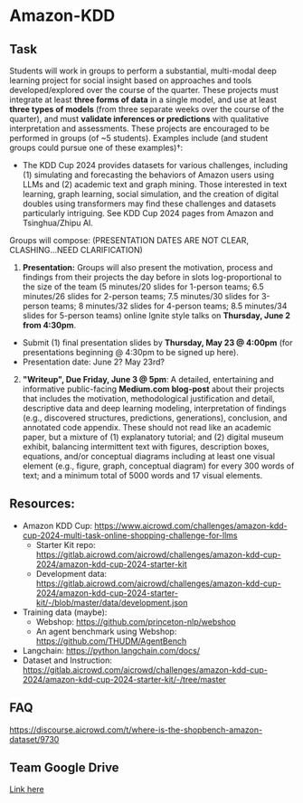 # Amazon-KDD

## Task
Students will work in groups to perform a substantial, multi-modal deep learning project for social insight based on approaches and tools developed/explored over the course of the quarter. These projects must integrate at least **three forms of data** in a single model, and use at least **three types of models** (from three separate weeks over the course of the quarter), and must **validate inferences or predictions** with qualitative interpretation and assessments. These projects are encouraged to be performed in groups (of ~5 students). Examples include (and student groups could pursue one of these examples)†: 
* The KDD Cup 2024 provides datasets for various challenges, including (1) simulating and forecasting the behaviors of Amazon users using LLMs and (2) academic text and graph mining. Those interested in text learning, graph learning, social simulation, and the creation of digital doubles using transformers may find these challenges and datasets particularly intriguing. See KDD Cup 2024 pages from Amazon and Tsinghua/Zhipu AI.

Groups will compose: (PRESENTATION DATES ARE NOT CLEAR, CLASHING...NEED CLARIFICATION)
1. **Presentation:** Groups will also present the motivation, process and findings from their projects the day before in slots log-proportional to the size of the team (5 minutes/20 slides for 1-person teams; 6.5 minutes/26 slides for 2-person teams; 7.5 minutes/30 slides for 3-person teams; 8 minutes/32 slides for 4-person teams; 8.5 minutes/34 slides for 5-person teams) online Ignite style talks on **Thursday, June 2 from 4:30pm**.
  * Submit (1) final presentation slides by **Thursday, May 23 @ 4:00pm** (for presentations beginning @ 4:30pm to be signed up here).
  * Presentation date: June 2? May 23rd?
2. **"Writeup", Due Friday, June 3 @ 5pm**: A detailed, entertaining and informative public-facing **Medium.com blog-post** about their projects that includes the motivation, methodological justification and detail, descriptive data and deep learning modeling, interpretation of findings (e.g., discovered structures, predictions, generations), conclusion, and annotated code appendix. These should not read like an academic paper, but a mixture of (1) explanatory tutorial; and (2) digital museum exhibit, balancing intermittent text with figures, description boxes, equations, and/or conceptual diagrams including at least one visual element (e.g., figure, graph, conceptual diagram) for every 300 words of text; and a minimum total of 5000 words and 17 visual elements.



## Resources:
- Amazon KDD Cup: https://www.aicrowd.com/challenges/amazon-kdd-cup-2024-multi-task-online-shopping-challenge-for-llms
  - Starter Kit repo: https://gitlab.aicrowd.com/aicrowd/challenges/amazon-kdd-cup-2024/amazon-kdd-cup-2024-starter-kit
  - Development data: https://gitlab.aicrowd.com/aicrowd/challenges/amazon-kdd-cup-2024/amazon-kdd-cup-2024-starter-kit/-/blob/master/data/development.json
- Training data (maybe):
  - Webshop: https://github.com/princeton-nlp/webshop
  - An agent benchmark using Webshop: https://github.com/THUDM/AgentBench
- Langchain: https://python.langchain.com/docs/
- Dataset and Instruction: https://gitlab.aicrowd.com/aicrowd/challenges/amazon-kdd-cup-2024/amazon-kdd-cup-2024-starter-kit/-/tree/master

## FAQ
https://discourse.aicrowd.com/t/where-is-the-shopbench-amazon-dataset/9730

## Team Google Drive
[Link here](https://drive.google.com/drive/folders/18EXfDk-9wlKeEkK208alQxfbmMyE2VH4?usp=share_link)
